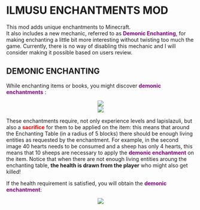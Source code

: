 # ILMUSU ENCHANTMENTS MOD
This mod adds unique enchantments to Minecraft.  
It also includes a new mechanic, referred to as <b><span style="color:purple">Demonic Enchanting</span></b>, for making enchanting a little bit more interesting without twisting too much the game. Currently, there is no way of disabling this mechanic and I will consider making it possible based on users review.  

## DEMONIC ENCHANTING
While enchanting items or books, you might discover <b><span style="color:purple">demonic enchantments</span></b> :  
<p align="center">
	<img src="https://i.imgur.com/HwVTwyw.png">
	<br>
	<img src="https://i.imgur.com/uYgZfcx.png">
</p>
These enchantments require, not only experience levels and lapislazuli, but also a <b><span style="color:red">sacrifice</span></b> for them to be applied on the item: this means that around the Enchanting Table (in a radius of 5 blocks) there should be enough living entities as requested by the enchantment. For example, in the second image 40 hearts needs to be consumed and a sheep has only 4 hearts, this means that 10 sheeps are necessary to apply the <b><span style="color:purple">demonic enchantment</span></b> on the item.  
Notice that when there are not enough living entities aroung the enchanting table, <b>the health is drawn from the player</b> who might also get killed! 

If the health requirement is satisfied, you will obtain the <b><span style="color:purple">demonic enchantment</span></b>:
<p align="center">
	<img src="https://i.imgur.com/BNr1blB.png">
</p>
